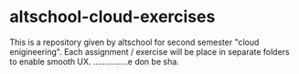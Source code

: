 # altschool-cloud-exercises
This is a repository given by altschool for second semester "cloud enigineering".
Each assignment / exercise will be place in separate folders to enable smooth UX.
...............e don be sha.
